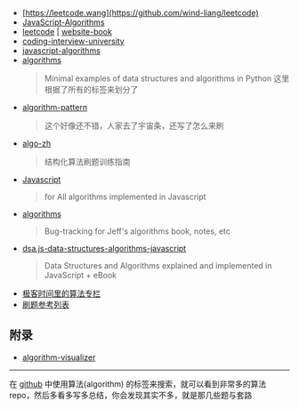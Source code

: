 - [https://leetcode.wang](https://github.com/wind-liang/leetcode)
- [JavaScript-Algorithms](https://github.com/sisterAn/JavaScript-Algorithms)
- [leetcode](https://github.com/azl397985856/leetcode) | [website-book](https://leetcode-solution-leetcode-pp.gitbook.io/leetcode-solution/thinkings/basic-data-structure)
- [coding-interview-university](https://github.com/jwasham/coding-interview-university)
- [javascript-algorithms](https://github.com/trekhleb/javascript-algorithms)
- [algorithms](https://github.com/keon/algorithms)
    > Minimal examples of data structures and algorithms in Python
    > 这里根据了所有的标签来划分了
- [algorithm-pattern](https://github.com/greyireland/algorithm-pattern)
    > 这个好像还不错，人家去了宇宙条，还写了怎么来刷
- [algo-zh](https://github.com/apachecn/algo-zh)
    > 结构化算法刷题训练指南   
- [Javascript](https://github.com/TheAlgorithms/Javascript)
    > for All algorithms implemented in Javascript  
- [algorithms](https://github.com/jeffgerickson/algorithms)
    > Bug-tracking for Jeff's algorithms book, notes, etc
- [dsa.js-data-structures-algorithms-javascript](https://github.com/amejiarosario/dsa.js-data-structures-algorithms-javascript) 
    > Data Structures and Algorithms explained and implemented in JavaScript + eBook  
- [极客时间里的算法专栏](https://github.com/wangzheng0822/algo)     
- [刷题参考列表](https://github.com/trekhleb/javascript-algorithms/blob/master/README.zh-CN.md)  
    
## 附录
- [algorithm-visualizer](https://github.com/algorithm-visualizer/algorithm-visualizer)


---
在 [github](github.com) 中使用算法(algorithm) 的标签来搜索，就可以看到非常多的算法repo，然后多看多写多总结，你会发现其实不多，就是那几些题与套路 
